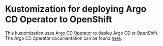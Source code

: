 # Kustomization for deploying Argo CD Operator to OpenShift

This kustomization uses [Argo CD Operator](https://github.com/argoproj-labs/argocd-operator) to deploy Argo CD to OpenShift. The Argo CD Operator documentation can be found [here](https://argocd-operator.readthedocs.io/en/latest/).
